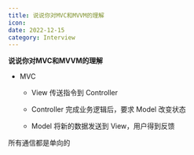 ```yaml
---
title: 说说你对MVC和MVVM的理解
icon: 
date: 2022-12-15
category: Interview
---
```


**说说你对MVC和MVVM的理解**

- MVC
  - View 传送指令到 Controller

  - Controller 完成业务逻辑后，要求 Model 改变状态

  - Model 将新的数据发送到 View，用户得到反馈
  
所有通信都是单向的
